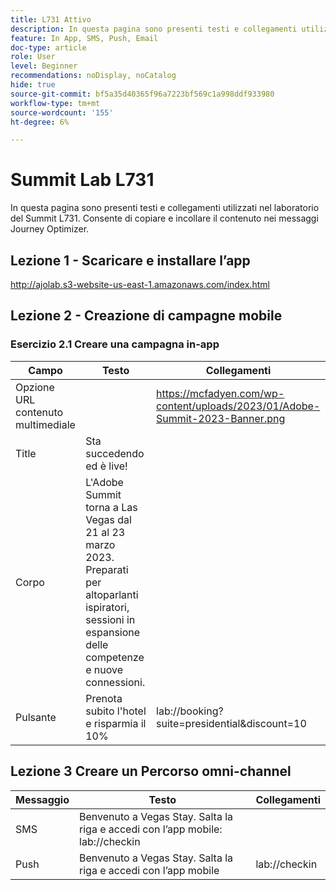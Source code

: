 ```yaml
---
title: L731 Attivo
description: In questa pagina sono presenti testi e collegamenti utilizzati nel laboratorio del Summit L731.
feature: In App, SMS, Push, Email
doc-type: article
role: User
level: Beginner
recommendations: noDisplay, noCatalog
hide: true
source-git-commit: bf5a35d40365f96a7223bf569c1a998ddf933980
workflow-type: tm+mt
source-wordcount: '155'
ht-degree: 6%

---
```



# Summit Lab L731

In questa pagina sono presenti testi e collegamenti utilizzati nel laboratorio del Summit L731. Consente di copiare e incollare il contenuto nei messaggi Journey Optimizer.

## Lezione 1 - Scaricare e installare l’app

http://ajolab.s3-website-us-east-1.amazonaws.com/index.html

## Lezione 2 - Creazione di campagne mobile

### Esercizio 2.1 Creare una campagna in-app

| Campo | Testo | Collegamenti |
|----|----|----|
| Opzione URL contenuto multimediale |  | https://mcfadyen.com/wp-content/uploads/2023/01/Adobe-Summit-2023-Banner.png |
| Title | Sta succedendo ed è live! |  |
| Corpo | L&#39;Adobe Summit torna a Las Vegas dal 21 al 23 marzo 2023. Preparati per altoparlanti ispiratori, sessioni in espansione delle competenze e nuove connessioni. |  |
| Pulsante | Prenota subito l&#39;hotel e risparmia il 10% | lab://booking?suite=presidential&amp;discount=10 |


## Lezione 3 Creare un Percorso omni-channel

| Messaggio | Testo | Collegamenti |
|----|----|----|
| SMS | Benvenuto a Vegas Stay. Salta la riga e accedi con l’app mobile: lab://checkin |  |
| Push | Benvenuto a Vegas Stay. Salta la riga e accedi con l’app mobile | lab://checkin |


